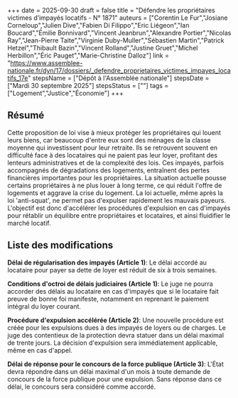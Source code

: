 +++
date = 2025-09-30
draft = false
title = "Défendre les propriétaires victimes d’impayés locatifs - N° 1871"
auteurs = ["Corentin Le Fur","Josiane Corneloup","Julien Dive","Fabien Di Filippo","Eric Liégeon","Ian Boucard","Émilie Bonnivard","Vincent Jeanbrun","Alexandre Portier","Nicolas Ray","Jean-Pierre Taite","Virginie Duby-Muller","Sébastien Martin","Patrick Hetzel","Thibault Bazin","Vincent Rolland","Justine Gruet","Michel Herbillon","Éric Pauget","Marie-Christine Dalloz"]
link = "https://www.assemblee-nationale.fr/dyn/17/dossiers/_defendre_proprietaires_victimes_impayes_locatifs_17e"
stepsName = ["Dépôt à l'Assemblée nationale"]
stepsDate = ["Mardi 30 septembre 2025"]
stepsStatus = [""]
tags = ["Logement","Justice","Économie"]
+++

## Résumé

Cette proposition de loi vise à mieux protéger les propriétaires qui louent leurs biens, car beaucoup d'entre eux sont des ménages de la classe moyenne qui investissent pour leur retraite. Ils se retrouvent souvent en difficulté face à des locataires qui ne paient pas leur loyer, profitant des lenteurs administratives et de la complexité des lois. Ces impayés, parfois accompagnés de dégradations des logements, entraînent des pertes financières importantes pour les propriétaires. La situation actuelle pousse certains propriétaires à ne plus louer à long terme, ce qui réduit l'offre de logements et aggrave la crise du logement. La loi actuelle, même après la loi 'anti-squat', ne permet pas d'expulser rapidement les mauvais payeurs. L'objectif est donc d'accélérer les procédures d'expulsion en cas d'impayés pour rétablir un équilibre entre propriétaires et locataires, et ainsi fluidifier le marché locatif.

## Liste des modifications

**Délai de régularisation des impayés (Article 1)**: Le délai accordé au locataire pour payer sa dette de loyer est réduit de six à trois semaines.

**Conditions d'octroi de délais judiciaires (Article 1)**: Le juge ne pourra accorder des délais au locataire en cas d'impayés que si le locataire fait preuve de bonne foi manifeste, notamment en reprenant le paiement intégral du loyer courant.

**Procédure d'expulsion accélérée (Article 2)**: Une nouvelle procédure est créée pour les expulsions dues à des impayés de loyers ou de charges. Le juge des contentieux de la protection devra statuer dans un délai maximal de trente jours. La décision d'expulsion sera immédiatement applicable, même en cas d'appel.

**Délai de réponse pour le concours de la force publique (Article 3)**: L'État devra répondre dans un délai maximal d'un mois à toute demande de concours de la force publique pour une expulsion. Sans réponse dans ce délai, le concours sera considéré comme accordé.
